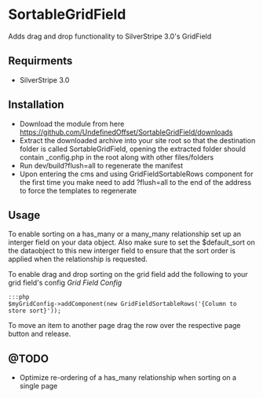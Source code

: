 SortableGridField
=================

Adds drag and drop functionality to SilverStripe 3.0's GridField

## Requirments
* SilverStripe 3.0

## Installation
* Download the module from here https://github.com/UndefinedOffset/SortableGridField/downloads
* Extract the downloaded archive into your site root so that the destination folder is called SortableGridField, opening the extracted folder should contain _config.php in the root along with other files/folders
* Run dev/build?flush=all to regenerate the manifest
* Upon entering the cms and using GridFieldSortableRows component for the first time you make need to add ?flush=all to the end of the address to force the templates to regenerate

## Usage
To enable sorting on a has_many or a many_many relationship set up an interger field on your data object. Also make sure to set the $default_sort on the dataobject to this new interger field to ensure that the sort order is applied when the relationship is requested.

To enable drag and drop sorting on the grid field add the following to your grid field's config
*Grid Field Config*

    :::php
    $myGridConfig->addComponent(new GridFieldSortableRows('{Column to store sort}'));

To move an item to another page drag the row over the respective page button and release.

## @TODO
* Optimize re-ordering of a has_many relationship when sorting on a single page
